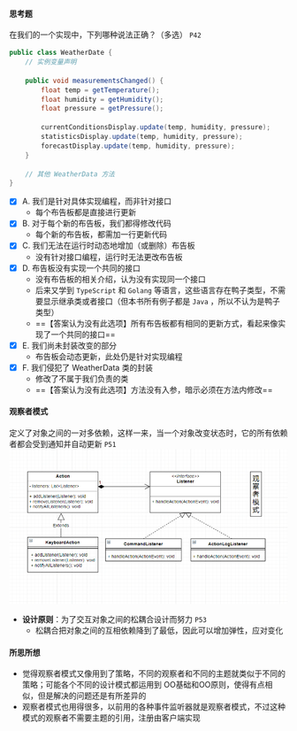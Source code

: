 #### 思考题
在我们的一个实现中，下列哪种说法正确？（多选） `P42`
```java
public class WeatherDate {
    // 实例变量声明
    
    public void measurementsChanged() {
        float temp = getTemperature();
        float humidity = getHumidity();
        float pressure = getPressure();
        
        currentConditionsDisplay.update(temp, humidity, pressure);
        statisticsDisplay.update(temp, humidity, pressure);
        forecastDisplay.update(temp, humidity, pressure);
    }
    
    // 其他 WeatherData 方法
}
```
- [x] A. 我们是针对具体实现编程，而非针对接口
    - 每个布告板都是直接进行更新
- [x] B. 对于每个新的布告板，我们都得修改代码
    - 每个新的布告板，都需加一行更新代码
- [x] C. 我们无法在运行时动态地增加（或删除）布告板
    - 没有针对接口编程，运行时无法更改布告板
- [x] D. 布告板没有实现一个共同的接口
    - 没有布告板的相关介绍，认为没有实现同一个接口
    - 后来又学到 `TypeScript` 和 `Golang` 等语言，这些语言存在鸭子类型，不需要显示继承类或者接口（但本书所有例子都是 `Java` ，所以不认为是鸭子类型）
    - ==【答案认为没有此选项】所有布告板都有相同的更新方式，看起来像实现了一个共同的接口==
- [x] E. 我们尚未封装改变的部分
    - 布告板会动态更新，此处仍是针对实现编程
- [x] F. 我们侵犯了 WeatherData 类的封装
    - 修改了不属于我们负责的类
    - ==【答案认为没有此选项】方法没有入参，暗示必须在方法内修改==

#### 观察者模式
定义了对象之间的一对多依赖，这样一来，当一个对象改变状态时，它的所有依赖者都会受到通知并自动更新 `P51`
![观察者模式](./img/02.%20观察者模式.jpg)
- **设计原则**：为了交互对象之间的松耦合设计而努力 `P53`
    - 松耦合把对象之间的互相依赖降到了最低，因此可以增加弹性，应对变化

#### 所思所想
- 觉得观察者模式又像用到了策略，不同的观察者和不同的主题就类似于不同的策略；可能各个不同的设计模式都运用到 OO基础和OO原则，使得有点相似，但是解决的问题还是有所差异的
- 观察者模式也用得很多，以前用的各种事件监听器就是观察者模式，不过这种模式的观察者不需要主题的引用，注册由客户端实现